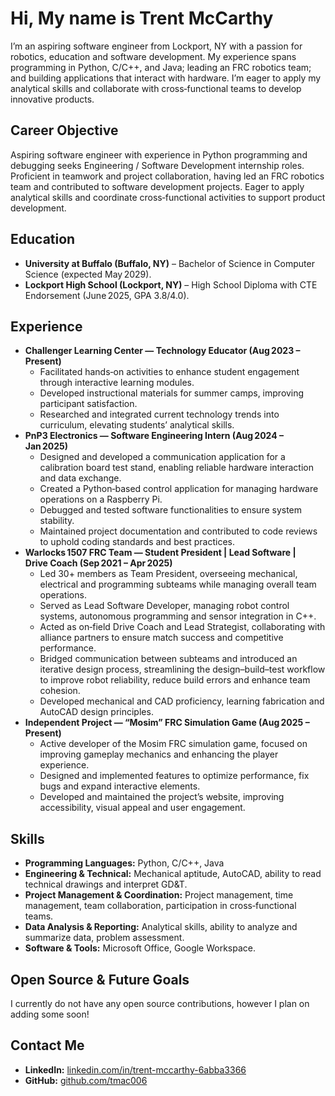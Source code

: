 # Hi, My name is Trent McCarthy 
I’m an aspiring software engineer from Lockport, NY with a passion for robotics, education and software development. My experience spans programming in Python, C/C++, and Java; leading an FRC robotics team; and building applications that interact with hardware. I’m eager to apply my analytical skills and collaborate with cross‑functional teams to develop innovative products.  

## Career Objective  
Aspiring software engineer with experience in Python programming and debugging seeks Engineering / Software Development internship roles. Proficient in teamwork and project collaboration, having led an FRC robotics team and contributed to software development projects. Eager to apply analytical skills and coordinate cross‑functional activities to support product development.  

##  Education  
- **University at Buffalo (Buffalo, NY)** – Bachelor of Science in Computer Science (expected May 2029).  
- **Lockport High School (Lockport, NY)** – High School Diploma with CTE Endorsement (June 2025, GPA 3.8/4.0).  

## Experience  
- **Challenger Learning Center — Technology Educator (Aug 2023 – Present)**  
  - Facilitated hands‑on activities to enhance student engagement through interactive learning modules.  
  - Developed instructional materials for summer camps, improving participant satisfaction.  
  - Researched and integrated current technology trends into curriculum, elevating students’ analytical skills.  
- **PnP3 Electronics — Software Engineering Intern (Aug 2024 – Jan 2025)**  
  - Designed and developed a communication application for a calibration board test stand, enabling reliable hardware interaction and data exchange.  
  - Created a Python‑based control application for managing hardware operations on a Raspberry Pi.  
  - Debugged and tested software functionalities to ensure system stability.  
  - Maintained project documentation and contributed to code reviews to uphold coding standards and best practices.  
- **Warlocks 1507 FRC Team — Student President | Lead Software | Drive Coach (Sep 2021 – Apr 2025)**  
  - Led 30+ members as Team President, overseeing mechanical, electrical and programming subteams while managing overall team operations.  
  - Served as Lead Software Developer, managing robot control systems, autonomous programming and sensor integration in C++.  
  - Acted as on‑field Drive Coach and Lead Strategist, collaborating with alliance partners to ensure match success and competitive performance.  
  - Bridged communication between subteams and introduced an iterative design process, streamlining the design–build–test workflow to improve robot reliability, reduce build errors and enhance team cohesion.  
  - Developed mechanical and CAD proficiency, learning fabrication and AutoCAD design principles.  
- **Independent Project — “Mosim” FRC Simulation Game (Aug 2025 – Present)**  
  - Active developer of the Mosim FRC simulation game, focused on improving gameplay mechanics and enhancing the player experience.  
  - Designed and implemented features to optimize performance, fix bugs and expand interactive elements.  
  - Developed and maintained the project’s website, improving accessibility, visual appeal and user engagement.  

## Skills  
- **Programming Languages:** Python, C/C++, Java  
- **Engineering & Technical:** Mechanical aptitude, AutoCAD, ability to read technical drawings and interpret GD&T.  
- **Project Management & Coordination:** Project management, time management, team collaboration, participation in cross‑functional teams.  
- **Data Analysis & Reporting:** Analytical skills, ability to analyze and summarize data, problem assessment.  
- **Software & Tools:** Microsoft Office, Google Workspace.  

## Open Source & Future Goals  
I currently do not have any open source contributions, however I plan on adding some soon! 

## Contact Me  
- **LinkedIn:** [linkedin.com/in/trent-mccarthy-6abba3366](https://linkedin.com/in/trent-mccarthy-6abba3366)  
- **GitHub:** [github.com/tmac006](https://github.com/tmac006)  
